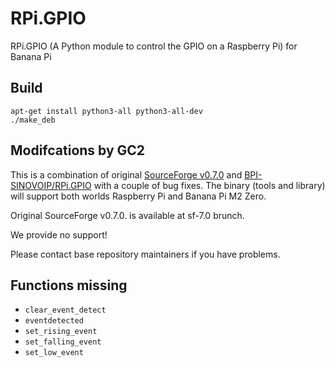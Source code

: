 # RPi.GPIO

RPi.GPIO (A Python module to control the GPIO on a Raspberry Pi) for Banana Pi 

## Build

```
apt-get install python3-all python3-all-dev
./make_deb
```

## Modifcations by GC2

This is a combination of original [SourceForge v0.7.0](https://sourceforge.net/p/raspberry-gpio-python/code/ci/default/tree/) and [BPI-SINOVOIP/RPi.GPIO](https://github.com/BPI-SINOVOIP/RPi.GPIO) with a couple of bug fixes.
The binary (tools and library) will support both worlds Raspberry Pi and Banana Pi M2 Zero.

Original SourceForge v0.7.0. is available at sf-7.0 brunch.

We provide no support! 

Please contact base repository maintainers if you have problems.

## Functions missing

* `clear_event_detect`
* `eventdetected`
* `set_rising_event`
* `set_falling_event`
* `set_low_event`


